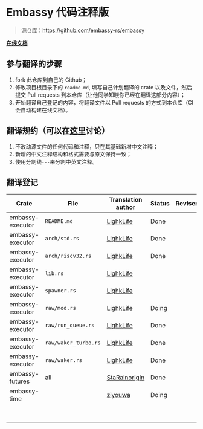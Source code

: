 # Embassy 代码注释版

> 源仓库：https://github.com/embassy-rs/embassy

**[在线文档](https://lighklife.github.io/embassy/)**

## 参与翻译的步骤

1. fork 此仓库到自己的 Github；
2. 修改项目根目录下的 `readme.md`, 填写自己计划翻译的 crate 以及文件，然后提交 Pull requests 到本仓库（让他同学知晓你已经在翻译这部分内容）；
3. 开始翻译自己登记的内容，将翻译文件以 Pull requests 的方式到本仓库（CI 会自动构建在线文档）。

## 翻译规约（可以在[这里](https://github.com/lighkLife/embassy/issues/3)讨论）

1. 不改动源文件的任何代码和注释，只在其基础新增中文注释；
2. 新增的中文注释结构和格式需要与原文保持一致；
3. 使用分割线`---`来分割中英文注释。

## 翻译登记

| Crate            | File                 | Translation author                        | Status | Reviser |
|------------------|----------------------|-------------------------------------------|:-------|---------|
| embassy-executor | `README.md`          | [LighkLife](https://github.com/lighkLife) | Done   |         |
| embassy-executor | `arch/std.rs`        | [LighkLife](https://github.com/lighkLife) | Done   |         |
| embassy-executor | `arch/riscv32.rs`    | [LighkLife](https://github.com/lighkLife) | Done   |         |
| embassy-executor | `lib.rs`             | [LighkLife](https://github.com/lighkLife) |        |         |
| embassy-executor | `spawner.rs`         | [LighkLife](https://github.com/lighkLife) |        |         |
| embassy-executor | `raw/mod.rs`         | [LighkLife](https://github.com/lighkLife) | Doing  |         |
| embassy-executor | `raw/run_queue.rs`   | [LighkLife](https://github.com/lighkLife) | Done   |         |
| embassy-executor | `raw/waker_turbo.rs` | [LighkLife](https://github.com/lighkLife) | Done   |         |
| embassy-executor | `raw/waker.rs`       | [LighkLife](https://github.com/lighkLife) | Done   |         |
| embassy-futures  |  all         | [StaRainorigin](https://github.com/StaRainorigin) |  Done  |         |
| embassy-time     |                      | [ziyouwa](https://github.com/ziyouwa)     | Doing  |         |
|                  |                      |                                           |        |         |
|                  |                      |                                           |        |         |
|                  |                      |                                           |        |         |
|                  |                      |                                           |        |         |
|                  |                      |                                           |        |         |
|                  |                      |                                           |        |         |
|                  |                      |                                           |        |         |
|                  |                      |                                           |        |         |

